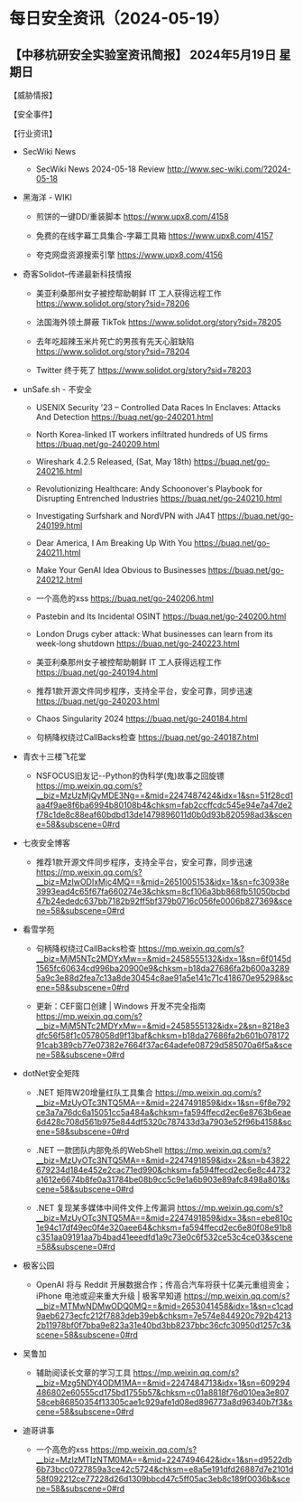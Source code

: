 # 每日安全资讯（2024-05-19）

【中移杭研安全实验室资讯简报】
2024年5月19日 星期日
---------------------------
【威胁情报】

【安全事件】

【行业资讯】

- SecWiki News
  - SecWiki News 2024-05-18 Review
http://www.sec-wiki.com/?2024-05-18

- 黑海洋 - WIKI
  - 煎饼的一键DD/重装脚本
https://www.upx8.com/4158

  - 免费的在线字幕工具集合-字幕工具箱
https://www.upx8.com/4157

  - 夸克网盘资源搜索引擎
https://www.upx8.com/4156

- 奇客Solidot–传递最新科技情报
  - 美亚利桑那州女子被控帮助朝鲜 IT 工人获得远程工作
https://www.solidot.org/story?sid=78206

  - 法国海外领土屏蔽 TikTok
https://www.solidot.org/story?sid=78205

  - 去年吃超辣玉米片死亡的男孩有先天心脏缺陷
https://www.solidot.org/story?sid=78204

  - Twitter 终于死了
https://www.solidot.org/story?sid=78203

- unSafe.sh - 不安全
  - USENIX Security ’23 – Controlled Data Races In Enclaves: Attacks And Detection
https://buaq.net/go-240201.html

  - North Korea-linked IT workers infiltrated hundreds of US firms
https://buaq.net/go-240209.html

  - Wireshark 4.2.5 Released, (Sat, May 18th)
https://buaq.net/go-240216.html

  - Revolutionizing Healthcare: Andy Schoonover's Playbook for Disrupting Entrenched Industries
https://buaq.net/go-240210.html

  - Investigating Surfshark and NordVPN with JA4T
https://buaq.net/go-240199.html

  - Dear America, I Am Breaking Up With You
https://buaq.net/go-240211.html

  - Make Your GenAI Idea Obvious to Businesses
https://buaq.net/go-240212.html

  - 一个高危的xss
https://buaq.net/go-240206.html

  - Pastebin and Its Incidental OSINT
https://buaq.net/go-240200.html

  - London Drugs cyber attack: What businesses can learn from its week-long shutdown
https://buaq.net/go-240223.html

  - 美亚利桑那州女子被控帮助朝鲜 IT 工人获得远程工作
https://buaq.net/go-240194.html

  - 推荐1款开源文件同步程序，支持全平台，安全可靠，同步迅速
https://buaq.net/go-240203.html

  - Chaos Singularity 2024
https://buaq.net/go-240184.html

  - 句柄降权绕过CallBacks检查
https://buaq.net/go-240187.html

- 青衣十三楼飞花堂
  - NSFOCUS旧友记--Python的伪科学(鬼)故事之回旋镖
https://mp.weixin.qq.com/s?__biz=MzUzMjQyMDE3Ng==&mid=2247487424&idx=1&sn=51f28cd1aa4f9ae8f6ba6994b80108b4&chksm=fab2ccffcdc545e94e7a47de2f78c1de8c88eaf60bdbd13de1479896011d0b0d93b820598ad3&scene=58&subscene=0#rd

- 七夜安全博客
  - 推荐1款开源文件同步程序，支持全平台，安全可靠，同步迅速
https://mp.weixin.qq.com/s?__biz=MzIwODIxMjc4MQ==&mid=2651005153&idx=1&sn=fc30938e3993ead4c65f67fa660274e3&chksm=8cf106a3bb868fb51050bcbd47b24ededc637bb7182b92ff5bf379b0716c056fe0006b827369&scene=58&subscene=0#rd

- 看雪学苑
  - 句柄降权绕过CallBacks检查
https://mp.weixin.qq.com/s?__biz=MjM5NTc2MDYxMw==&mid=2458555132&idx=1&sn=6f0145d1565fc60634cd996ba20900e9&chksm=b18da27686fa2b600a32895a9c3e88d2fea7c13a8de30454c8ae91a5e141c71c418670e95298&scene=58&subscene=0#rd

  - 更新：CEF窗口创建 | Windows 开发不完全指南
https://mp.weixin.qq.com/s?__biz=MjM5NTc2MDYxMw==&mid=2458555132&idx=2&sn=8218e3dfc56f58f1c0578058d9f13baf&chksm=b18da27686fa2b601b07817291cab389cb77e07382e7664f37ac64adefe08729d585070a6f5a&scene=58&subscene=0#rd

- dotNet安全矩阵
  - .NET 矩阵W20增量红队工具集合
https://mp.weixin.qq.com/s?__biz=MzUyOTc3NTQ5MA==&mid=2247491859&idx=1&sn=6f8e792ce3a7a76dc6a15051cc5a484a&chksm=fa594ffecd2ec6e8763b6eae6d428c708d561b975e844df5320c787433d3a7903e52f96b4158&scene=58&subscene=0#rd

  - .NET 一款团队内部免杀的WebShell
https://mp.weixin.qq.com/s?__biz=MzUyOTc3NTQ5MA==&mid=2247491859&idx=2&sn=b43822679234d184e452e2cac71ed990&chksm=fa594ffecd2ec6e8c44732a1612e6674b8fe0a31784be08b9cc5c9e1a6b903e89afc8498a801&scene=58&subscene=0#rd

  - .NET 复现某多媒体中间件文件上传漏洞
https://mp.weixin.qq.com/s?__biz=MzUyOTc3NTQ5MA==&mid=2247491859&idx=3&sn=ebe810c1e94c17df49ec0f4e320aee64&chksm=fa594ffecd2ec6e80f08e91b8c351aa09191aa7b4bad41eeedfd1a9c73e0c6f532ce53c4ce03&scene=58&subscene=0#rd

- 极客公园
  - OpenAI 将与 Reddit 开展数据合作；传高合汽车将获十亿美元重组资金；iPhone 电池或迎来重大升级 | 极客早知道
https://mp.weixin.qq.com/s?__biz=MTMwNDMwODQ0MQ==&mid=2653041458&idx=1&sn=c1cad9aeb6273ecfc212f7883deb39eb&chksm=7e574e844920c792b42132b11978bf0f7bba9e823a31e40bd3bb8237bbc36cfc30950d1257c3&scene=58&subscene=0#rd

- 吴鲁加
  - 辅助阅读长文章的学习工具
https://mp.weixin.qq.com/s?__biz=Mzg5NDY4ODM1MA==&mid=2247484713&idx=1&sn=609294486802e60555cd175bd1755b57&chksm=c01a8818f76d010ea3e80758ceb86850354f13305cae1c929afe1d08ed896773a8d96340b7f3&scene=58&subscene=0#rd

- 迪哥讲事
  - 一个高危的xss
https://mp.weixin.qq.com/s?__biz=MzIzMTIzNTM0MA==&mid=2247494642&idx=1&sn=d9522db6b73bcc0727859a3ce42c5724&chksm=e8a5e191dfd26887d7e2101d58f092212ce77228d26d1309bbcd47c5ff05ac3eb8c189f0036b&scene=58&subscene=0#rd

